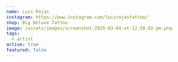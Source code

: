 ```yaml
---
name: Luis Rojas
instagram: https://www.instagram.com/luisrojastattoo/
shop: Big Deluxe Tattoo
image: /assets/images/screenshot-2025-03-04-at-12.50.02 pm.png
tags:
  - artist
active: true
featured: false
---
```

